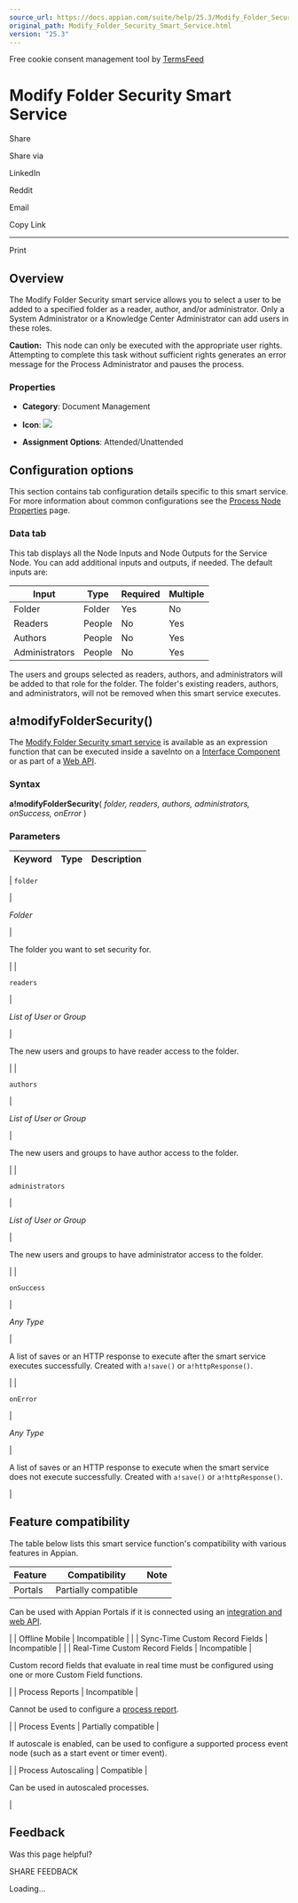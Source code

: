 ```yaml
---
source_url: https://docs.appian.com/suite/help/25.3/Modify_Folder_Security_Smart_Service.html
original_path: Modify_Folder_Security_Smart_Service.html
version: "25.3"
---
```


Free cookie consent management tool by [TermsFeed](https://www.termsfeed.com/)

# Modify Folder Security Smart Service

Share

Share via

LinkedIn

Reddit

Email

Copy Link

* * *

Print

## Overview

The Modify Folder Security smart service allows you to select a user to be added to a specified folder as a reader, author, and/or administrator. Only a System Administrator or a Knowledge Center Administrator can add users in these roles.

**Caution:**  This node can only be executed with the appropriate user rights. Attempting to complete this task without sufficient rights generates an error message for the Process Administrator and pauses the process.

### Properties

-   **Category**: Document Management

-   **Icon**: ![](images/Smart_Service_Icons/Modify_Folder_Security.png)

-   **Assignment Options**: Attended/Unattended

## Configuration options

This section contains tab configuration details specific to this smart service. For more information about common configurations see the [Process Node Properties](Process_Node_and_Smart_Service_Properties.html) page.

### Data tab

This tab displays all the Node Inputs and Node Outputs for the Service Node. You can add additional inputs and outputs, if needed. The default inputs are:

| Input | Type | Required | Multiple |
| --- | --- | --- | --- |
| Folder | Folder | Yes | No |
| Readers | People | No | Yes |
| Authors | People | No | Yes |
| Administrators | People | No | Yes |

The users and groups selected as readers, authors, and administrators will be added to that role for the folder. The folder's existing readers, authors, and administrators, will not be removed when this smart service executes.

## a!modifyFolderSecurity()

The [Modify Folder Security smart service](#) is available as an expression function that can be executed inside a saveInto on a [Interface Component](executing_smart_services.html) or as part of a [Web API](Web_APIs.html).

### Syntax

**a!modifyFolderSecurity**( _folder, readers, authors, administrators, onSuccess, onError_ )

### Parameters

| Keyword | Type | Description |
| --- | --- | --- |
|
`folder`

 |

_Folder_

 |

The folder you want to set security for.

 |
|

`readers`

 |

_List of User or Group_

 |

The new users and groups to have reader access to the folder.

 |
|

`authors`

 |

_List of User or Group_

 |

The new users and groups to have author access to the folder.

 |
|

`administrators`

 |

_List of User or Group_

 |

The new users and groups to have administrator access to the folder.

 |
|

`onSuccess`

 |

_Any Type_

 |

A list of saves or an HTTP response to execute after the smart service executes successfully. Created with `a!save()` or `a!httpResponse()`.

 |
|

`onError`

 |

_Any Type_

 |

A list of saves or an HTTP response to execute when the smart service does not execute successfully. Created with `a!save()` or `a!httpResponse()`.

 |

## Feature compatibility

The table below lists this smart service function's compatibility with various features in Appian.

| Feature | Compatibility | Note |
| --- | --- | --- |
| Portals | Partially compatible |
Can be used with Appian Portals if it is connected using an [integration and web API](portals-design.html#using-partially-compatible-functions-and-objects-in-a-portal).

 |
| Offline Mobile | Incompatible |  |
| Sync-Time Custom Record Fields | Incompatible |  |
| Real-Time Custom Record Fields | Incompatible |

Custom record fields that evaluate in real time must be configured using one or more Custom Field functions.

 |
| Process Reports | Incompatible |

Cannot be used to configure a [process report](Process_Reports.html).

 |
| Process Events | Partially compatible |

If autoscale is enabled, can be used to configure a supported process event node (such as a start event or timer event).

 |
| Process Autoscaling | Compatible |

Can be used in autoscaled processes.

 |

## Feedback

Was this page helpful?

SHARE FEEDBACK

Loading...